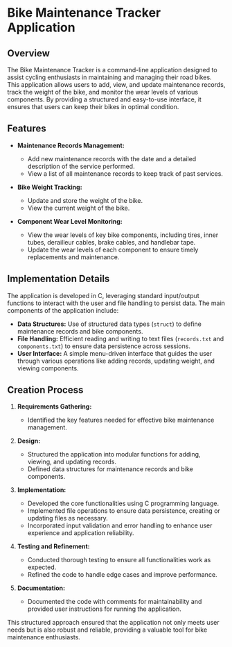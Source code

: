 # Bike Maintenance Tracker Application

## Overview

The Bike Maintenance Tracker is a command-line application designed to assist cycling enthusiasts in maintaining and managing their road bikes. This application allows users to add, view, and update maintenance records, track the weight of the bike, and monitor the wear levels of various components. By providing a structured and easy-to-use interface, it ensures that users can keep their bikes in optimal condition.

## Features

- **Maintenance Records Management:**
  - Add new maintenance records with the date and a detailed description of the service performed.
  - View a list of all maintenance records to keep track of past services.

- **Bike Weight Tracking:**
  - Update and store the weight of the bike.
  - View the current weight of the bike.

- **Component Wear Level Monitoring:**
  - View the wear levels of key bike components, including tires, inner tubes, derailleur cables, brake cables, and handlebar tape.
  - Update the wear levels of each component to ensure timely replacements and maintenance.

## Implementation Details

The application is developed in C, leveraging standard input/output functions to interact with the user and file handling to persist data. The main components of the application include:

- **Data Structures:** Use of structured data types (`struct`) to define maintenance records and bike components.
- **File Handling:** Efficient reading and writing to text files (`records.txt` and `components.txt`) to ensure data persistence across sessions.
- **User Interface:** A simple menu-driven interface that guides the user through various operations like adding records, updating weight, and viewing components.

## Creation Process

1. **Requirements Gathering:**
   - Identified the key features needed for effective bike maintenance management.

2. **Design:**
   - Structured the application into modular functions for adding, viewing, and updating records.
   - Defined data structures for maintenance records and bike components.

3. **Implementation:**
   - Developed the core functionalities using C programming language.
   - Implemented file operations to ensure data persistence, creating or updating files as necessary.
   - Incorporated input validation and error handling to enhance user experience and application reliability.

4. **Testing and Refinement:**
   - Conducted thorough testing to ensure all functionalities work as expected.
   - Refined the code to handle edge cases and improve performance.

5. **Documentation:**
   - Documented the code with comments for maintainability and provided user instructions for running the application.

This structured approach ensured that the application not only meets user needs but is also robust and reliable, providing a valuable tool for bike maintenance enthusiasts.
